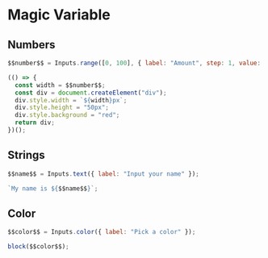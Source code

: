 # Magic Variable

## Numbers

```js eval
$$number$$ = Inputs.range([0, 100], { label: "Amount", step: 1, value: 50 });
```

```js eval
(() => {
  const width = $$number$$;
  const div = document.createElement("div");
  div.style.width = `${width}px`;
  div.style.height = "50px";
  div.style.background = "red";
  return div;
})();
```

## Strings

```js eval
$$name$$ = Inputs.text({ label: "Input your name" });
```

```js eval
`My name is ${$$name$$}`;
```

## Color

```js eval
$$color$$ = Inputs.color({ label: "Pick a color" });
```

```js eval
block($$color$$);
```
